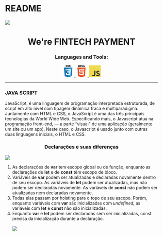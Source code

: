 # README

<img align="center" src="https://img.freepik.com/free-vector/modern-fintech-logo-design-concept_96807-1011.jpg">
<h1 align="center">We're FINTECH PAYMENT</h1>

</p>

<h3 align="center">Languages and Tools:</h3>
<p align="center"><a href="https://www.w3schools.com/css/" target="_blank" rel="noreferrer"> <img src="https://raw.githubusercontent.com/devicons/devicon/master/icons/css3/css3-original-wordmark.svg" alt="css3" width="40" height="40"/> </a> <a href="https://www.w3.org/html/" target="_blank" rel="noreferrer"> <img src="https://raw.githubusercontent.com/devicons/devicon/master/icons/html5/html5-original-wordmark.svg" alt="html5" width="40" height="40"/> </a> <a href="https://developer.mozilla.org/en-US/docs/Web/JavaScript" target="_blank" rel="noreferrer"> <img src="https://raw.githubusercontent.com/devicons/devicon/master/icons/javascript/javascript-original.svg" alt="javascript" width="40" height="40"/> </a> </p>

<hr>

<h3> JAVA SCRIPT</h3>
<p> JavaScript, é uma linguagem de programação interpretada estruturada, de script em alto nível com tipagem dinâmica fraca e multiparadigma. Juntamente com HTML e CSS, o JavaScript é uma das três principais tecnologias da World Wide Web.
Especificando mais, o Javascript atua na programação front-end, — a parte “visual” de uma aplicação (geralmente um site ou um app). Neste caso, o Javascript é usado junto com outras duas linguagens iniciais, o HTML e CSS. </p>


<h3 align="center"> Declarações e suas diferenças</h3>

<img align="center" src="https://storage.googleapis.com/hcode.com.br/blog/posts/159/cover_copy.jpg">

<p> 
    <ol>
        <li>As declarações de <b>var</b> tem escopo global ou de função, enquanto as declarações de <b>let</b> e de <b>const</b> têm escopo de bloco.</li>
        <li>Variáveis de <b>var</b> podem ser atualizadas e declaradas novamente dentro de seu escopo. As variáveis de <b>let</b> podem ser atualizadas, mas não podem ser declaradas novamente. As variáveis de <b>const</b> não podem ser atualizadas nem declaradas novamente.</li>
        <li>Todas elas passam por hoisting para o topo de seu escopo. Porém, enquanto variáveis com <b>var</b> são inicializadas com <em>undefined</em>, as variáveis com <b>let</b> e <b>const</b> não são inicializadas.</li>
        <li>Enquanto <b>var</b> e <b>let</b> podem ser declaradas sem ser inicializadas, const precisa da inicialização durante a declaração.</li>
</p>

<img align="center" src="https://pbs.twimg.com/media/EeVw-DOXgAAMtKk.jpg">
